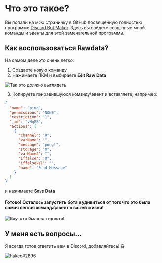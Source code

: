# Что это такое?
Вы попали на мою страничку в GitHub посвященную полностью программе [Discord Bot Maker](https://store.steampowered.com/app/682130/Discord_Bot_Maker/). Здесь вы найдете созданные мной команды и эвенты для этой замечательной программы.

## Как воспользоваться Rawdata?
На самом деле это очень легко:

1. Создаете новую команду
2. Нажимаете ПКМ и выбираете **Edit Raw Data**

![Так это должно выглядеть](https://i.imgur.com/8HiedLL.png)

3. Копируете понравившуюся команду\эвент и вставляете, например:
```json
{
  "name": "ping",
  "permissions": "NONE",
  "restriction": "1",
  "_id": "vHqEB",
  "actions": [
    {
      "channel": "0",
      "varName": "",
      "message": "pong!",
      "storage": "0",
      "varName2": "",
      "iffalse": "0",
      "iffalseVal": "",
      "name": "Send Message"
    }
  ]
}
```
и нажимаете **Save Data**

#### Готово! Осталось запустить бота и удивиться от того что это была самая легкая команда\эвент в вашей жизни!
![Вау, это было так просто!](https://i.imgur.com/sFTEOB4.gif)

## У меня есть вопросы...
Я всегда готов ответить вам в Discord, добавляйтесь! :smiley:	

![hakcc#2896](https://i.imgur.com/JJikVnE.png)
